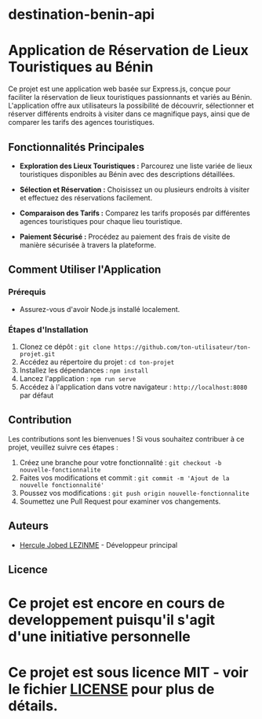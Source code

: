 # destination-benin-api

# Application de Réservation de Lieux Touristiques au Bénin

Ce projet est une application web basée sur Express.js, conçue pour faciliter la réservation de lieux touristiques passionnants et variés au Bénin. L'application offre aux utilisateurs la possibilité de découvrir, sélectionner et réserver différents endroits à visiter dans ce magnifique pays, ainsi que de comparer les tarifs des agences touristiques.

## Fonctionnalités Principales

- **Exploration des Lieux Touristiques :** Parcourez une liste variée de lieux touristiques disponibles au Bénin avec des descriptions détaillées.
  
- **Sélection et Réservation :** Choisissez un ou plusieurs endroits à visiter et effectuez des réservations facilement.

- **Comparaison des Tarifs :** Comparez les tarifs proposés par différentes agences touristiques pour chaque lieu touristique.

- **Paiement Sécurisé :** Procédez au paiement des frais de visite de manière sécurisée à travers la plateforme.

## Comment Utiliser l'Application

### Prérequis
- Assurez-vous d'avoir Node.js installé localement.

### Étapes d'Installation

1. Clonez ce dépôt : `git clone https://github.com/ton-utilisateur/ton-projet.git`
2. Accédez au répertoire du projet : `cd ton-projet`
3. Installez les dépendances : `npm install`
4. Lancez l'application : `npm run serve`
5. Accédez à l'application dans votre navigateur : `http://localhost:8080` par défaut

## Contribution

Les contributions sont les bienvenues ! Si vous souhaitez contribuer à ce projet, veuillez suivre ces étapes :

1. Créez une branche pour votre fonctionnalité : `git checkout -b nouvelle-fonctionnalite`
2. Faites vos modifications et commit : `git commit -m 'Ajout de la nouvelle fonctionnalité'`
3. Poussez vos modifications : `git push origin nouvelle-fonctionnalite`
4. Soumettez une Pull Request pour examiner vos changements.

## Auteurs

- [Hercule Jobed LEZINME](https://github.com/tonton-hercule) - Développeur principal

## Licence
# Ce projet est encore en cours de developpement puisqu'il s'agit d'une initiative personnelle

# Ce projet est sous licence MIT - voir le fichier [LICENSE](LICENSE) pour plus de détails.
